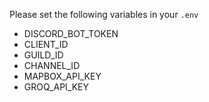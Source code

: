 Please set the following variables in your `.env`
- DISCORD_BOT_TOKEN
- CLIENT_ID
- GUILD_ID
- CHANNEL_ID
- MAPBOX_API_KEY
- GROQ_API_KEY